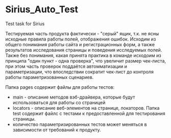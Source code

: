 # Sirius_Auto_Test
Test task for Sirius 

Тестируемая часть продукта фактически - "серый" ящик, т.к. не ясны исходные правила работы полей, отображения ошибок.
Исходим из общего понимания работы сайта и регистрационных форм, а также результатов исследования страницы и поведения исследуемых полей.
Также без понимания, какая принята практика в команде исходоим из принципа "один пункт - одна проверка", что увеличит размер чек-листа, при этом часть проверок поддаётся автомматизации и параметризации, что впоследствии сократит чек-лист до контроля работы параметризованных сценариев.


Папка pages содержит файлы для работы тестов:
  * main - описание методов вэб-драйвера, которые будут использоваться для работы со страницей
  * locators - описание веб-элементов на странице, локаторов.
Папка test содержит файлс с тестами к предоставленной для тестирования страницы.
  * количество параметризированных тестов может меняться в зависимости от требований к продукту.


